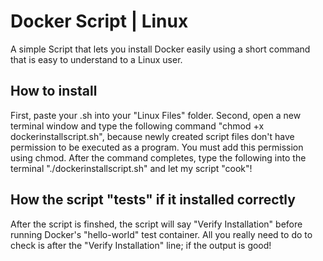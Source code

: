 # Docker Script | Linux
A simple Script that lets you install Docker easily using a short command that is easy to understand to a Linux user.

## How to install
First, paste your .sh into your "Linux Files" folder.
Second, open a new terminal window and type the following command "chmod +x dockerinstallscript.sh", because newly created script files don't have permission to be executed as a program. You must add this permission using chmod.
After the command completes, type the following into the terminal "./dockerinstallscript.sh" and let my script "cook"! 

## How the script "tests" if it installed correctly
After the script is finshed, the script will say "Verify Installation" before running Docker's "hello-world" test container. All you really need to do to check is after the "Verify Installation" line; if the output is good!
